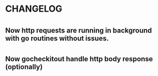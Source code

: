 # CHANGELOG 

#

## Now http requests are running in background with go routines without issues. 

#

## Now gocheckitout handle http body response (optionally)